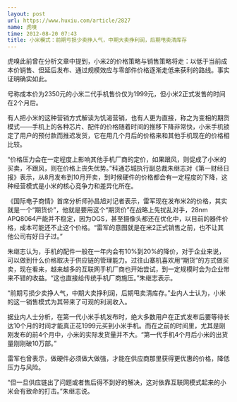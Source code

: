 ```yaml
---
layout: post
url: https://www.huxiu.com/article/2827
name: 虎嗅
time: 2012-08-20 07:43
title: 小米模式：前期亏损少卖挣人气，中期大卖挣利润，后期甩卖清库存
---
```

虎嗅此前曾在分析文章中提到，小米2的价格策略与销售策略将走：以低于当前成本价销售、但延后发布、通过规模效应与零部件价格逐渐走低来获利的路线。事实证明确实如此。

号称成本价为2350元的小米二代手机售价仅为1999元，但小米2正式发售的时间在2个月后。

有人把小米的这种营销方式解读为饥渴营销，也有人更为直接，称之为变相的期货模式——手机上的各种芯片、配件的价格随着时间的推移下降非常快，小米手机锁定了用户的预付款而推迟发货，它在用几个月后的价格来和其他手机现在的价格相比较。

“价格压力会在一定程度上影响其他手机厂商的定价，如果跟风，则促成了小米的买卖，不跟风，则在价格上丧失优势。”科通芯城执行副总裁朱继志对《第一财经日报》表示，从8月发布到10月开卖，到时候硬件的价格都会有一定程度的下降，这种经营模式是小米的核心竞争力和差异化所在。

《国际电子商情》首席分析师孙昌旭对记者表示，雷军现在发布米2的价格，其实就是一个“期货价”，他就是要用这个“期货价”在战略上先扰乱对手，28nm APQ8064产能并不稳定，因为OGS，甚至摄像头都还在优化中，以目前的器件价格，成本可能还不止这个价格。“雷军的意图就是在米2正式销售之前，也不让其他公司有好日子过。”

朱继志认为，手机的配件一般在一年内会有10%到20%的降价，对于企业来说，可以做到什么价格取决于供应链的管理能力。过往山寨机喜欢用“期货”的方式做买卖，现在看来，越来越多的互联网手机厂商也开始尝试，到一定规模时会为企业带来不错的收益。“这也直接给传统手机厂商施压。”朱继志表示。

“前期亏损少卖挣人气，中期大卖挣利润，后期甩卖清库存。”业内人士认为，小米的这一销售模式为其带来了可观的利润收入。

据业内人士分析，在第一代小米手机发布时，绝大多数用户在正式发布后要等待长达10个月的时间才能真正花1999元买到小米手机。而在之前的时间里，尤其是刚刚发布的前4个月中，小米的实际发货量并不大。“第一代手机4个月后小米的出货量刚刚破10万部。”

雷军也曾表示，做硬件必须做大做强，才能在供应商那里获得更优惠的价格，降低压力与风险。

“但一旦供应链出了问题或者售后得不到好的解决，这对依靠互联网模式起来的小米会有致命的打击。”朱继志说。


